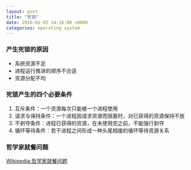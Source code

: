 ```yaml
---
layout: post
title: "死锁"
date: 2016-02-03 14:16:00 +0800
categories: operating system
---
```

### 产生死锁的原因
* 系统资源不足
* 进程运行推进的顺序不合适
* 资源分配不均

### 死锁产生的四个必要条件
1. 互斥条件：一个资源每次只能被一个进程使用
2. 请求与保持条件：一个进程因请求资源而阻塞时，对已获得的资源保持不放
3. 不剥夺条件：进程已获得的资源，在未使用完之前，不能强行剥夺
4. 循环等待条件：若干进程之间形成一种头尾相接的循环等待资源关系

### 哲学家就餐问题
[Wikipedia:哲学家就餐问题](https://zh.wikipedia.org/zh-cn/%E5%93%B2%E5%AD%A6%E5%AE%B6%E5%B0%B1%E9%A4%90%E9%97%AE%E9%A2%98)
